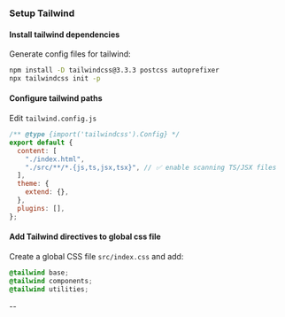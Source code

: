 ### Setup Tailwind

#### Install tailwind dependencies

Generate config files for tailwind:

```bash
npm install -D tailwindcss@3.3.3 postcss autoprefixer
npx tailwindcss init -p
```

#### Configure tailwind paths

Edit `tailwind.config.js`

```javascript
/** @type {import('tailwindcss').Config} */
export default {
  content: [
    "./index.html",
    "./src/**/*.{js,ts,jsx,tsx}", // ✅ enable scanning TS/JSX files
  ],
  theme: {
    extend: {},
  },
  plugins: [],
};
```

#### Add Tailwind directives to global css file

Create a global CSS file `src/index.css` and add:

```css
@tailwind base;
@tailwind components;
@tailwind utilities;
```

--
